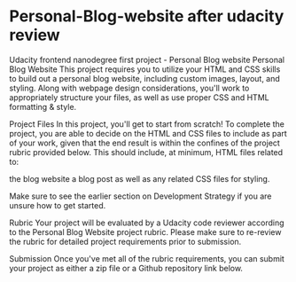 # Personal-Blog-website after udacity review
Udacity frontend nanodegree first project - Personal Blog website
Personal Blog Website
This project requires you to utilize your HTML and CSS skills to build out a personal blog website, including custom images, layout, and styling. Along with webpage design considerations, you'll work to appropriately structure your files, as well as use proper CSS and HTML formatting & style.

Project Files
In this project, you'll get to start from scratch! To complete the project, you are able to decide on the HTML and CSS files to include as part of your work, given that the end result is within the confines of the project rubric provided below. This should include, at minimum, HTML files related to:

the blog website
a blog post
as well as any related CSS files for styling.

Make sure to see the earlier section on Development Strategy if you are unsure how to get started.

Rubric
Your project will be evaluated by a Udacity code reviewer according to the Personal Blog Website project rubric. Please make sure to re-review the rubric for detailed project requirements prior to submission.

Submission
Once you've met all of the rubric requirements, you can submit your project as either a zip file or a Github repository link below.
